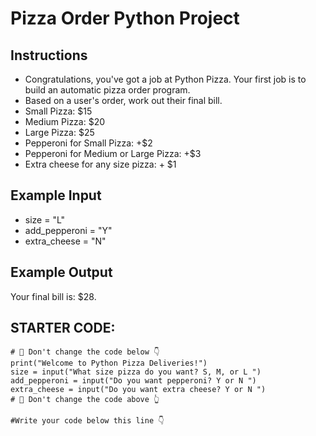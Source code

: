 # Pizza Order Python Project
## Instructions
- Congratulations, you've got a job at Python Pizza. Your first job is to build an automatic pizza order program.
- Based on a user's order, work out their final bill.
- Small Pizza: $15
- Medium Pizza: $20
- Large Pizza: $25
- Pepperoni for Small Pizza: +$2
- Pepperoni for Medium or Large Pizza: +$3
- Extra cheese for any size pizza: + $1

## Example Input
- size = "L"
- add_pepperoni = "Y"
- extra_cheese = "N"

## Example Output
Your final bill is: $28.

## STARTER CODE:

```
​​# 🚨 Don't change the code below 👇
print("Welcome to Python Pizza Deliveries!")
size = input("What size pizza do you want? S, M, or L ")
add_pepperoni = input("Do you want pepperoni? Y or N ")
extra_cheese = input("Do you want extra cheese? Y or N ")
# 🚨 Don't change the code above 👆

#Write your code below this line 👇
```